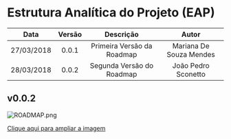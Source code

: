 # Estrutura Analítica do Projeto (EAP)

| Data | Versão | Descrição | Autor |
|:----:|:------:|:---------:|:-----:|
|27/03/2018|0.0.1|Primeira Versão da Roadmap|Mariana De Souza Mendes|
|28/03/2018|0.0.2|Segunda Versão do Roadmap|João Pedro Sconetto|


## v0.0.2

![ROADMAP.png](https://i.imgur.com/Yqk1l2l.png)

[Clique aqui para ampliar a imagem](https://i.imgur.com/Yqk1l2l.png)